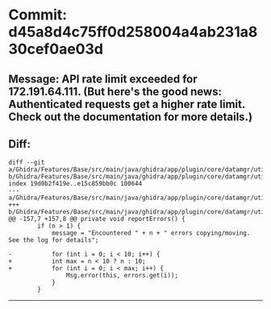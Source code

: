 # Commit: d45a8d4c75ff0d258004a4ab231a830cef0ae03d
## Message: API rate limit exceeded for 172.191.64.111. (But here's the good news: Authenticated requests get a higher rate limit. Check out the documentation for more details.)
## Diff:
```
diff --git a/Ghidra/Features/Base/src/main/java/ghidra/app/plugin/core/datamgr/util/DataTypeTreeCopyMoveTask.java b/Ghidra/Features/Base/src/main/java/ghidra/app/plugin/core/datamgr/util/DataTypeTreeCopyMoveTask.java
index 19d0b2f419e..e15c859bb0c 100644
--- a/Ghidra/Features/Base/src/main/java/ghidra/app/plugin/core/datamgr/util/DataTypeTreeCopyMoveTask.java
+++ b/Ghidra/Features/Base/src/main/java/ghidra/app/plugin/core/datamgr/util/DataTypeTreeCopyMoveTask.java
@@ -157,7 +157,8 @@ private void reportErrors() {
 		if (n > 1) {
 			message = "Encountered " + n + " errors copying/moving.  See the log for details";
 
-			for (int i = 0; i < 10; i++) {
+			int max = n < 10 ? n : 10;
+			for (int i = 0; i < max; i++) {
 				Msg.error(this, errors.get(i));
 			}
 		}
```
-----------------------------------
